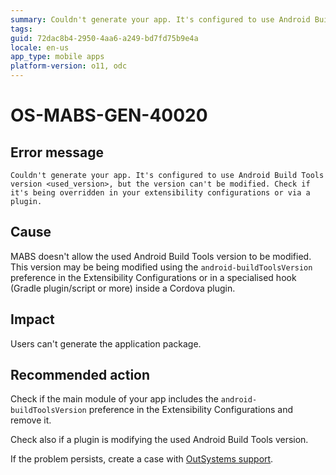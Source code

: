 ```yaml
---
summary: Couldn't generate your app. It's configured to use Android Build Tools version <used_version>, but the version can't be modified. Check if it's being overridden in your extensibility configurations or via a plugin.
tags:
guid: 72dac8b4-2950-4aa6-a249-bd7fd75b9e4a
locale: en-us
app_type: mobile apps
platform-version: o11, odc
---
```


# OS-MABS-GEN-40020

## Error message

`Couldn't generate your app. It's configured to use Android Build Tools version <used_version>, but the version can't be modified. Check if it's being overridden in your extensibility configurations or via a plugin.`

## Cause

MABS doesn't allow the used Android Build Tools version to be modified. This version may be being modified using the `android-buildToolsVersion` preference in the Extensibility Configurations or in a specialised hook (Gradle plugin/script or more) inside a Cordova plugin.

## Impact

Users can't generate the application package.

## Recommended action

Check if the main module of your app includes the `android-buildToolsVersion` preference in the Extensibility Configurations and remove it.

Check also if a plugin is modifying the used Android Build Tools version.

If the problem persists, create a case with [OutSystems support](https://www.outsystems.com/support/portal/open-support-case?ErrorCode=OS-MABS-GEN-40020).
